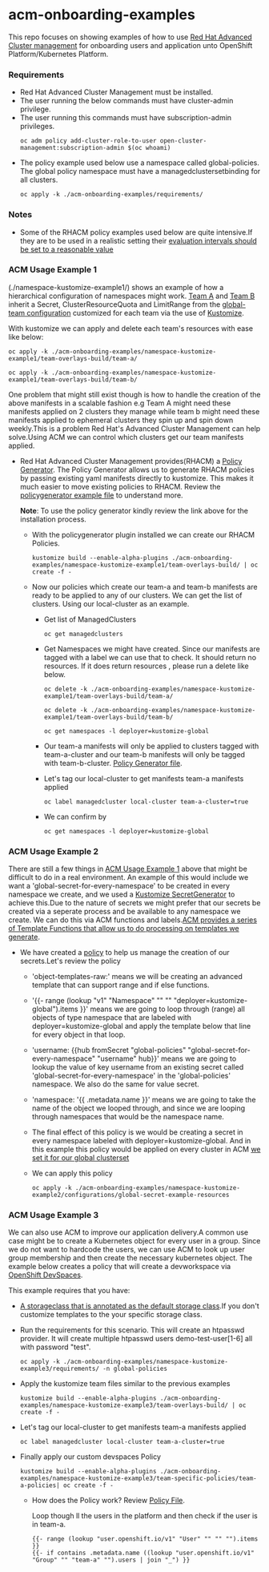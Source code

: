 # acm-onboarding-examples

This repo focuses on showing examples of how to use [Red Hat Advanced Cluster management](https://www.redhat.com/en/technologies/management/advanced-cluster-management) for onboarding users and application unto OpenShift Platform/Kubernetes Platform.

### Requirements
- Red Hat Advanced Cluster Management must be installed.
- The user running the below commands must have cluster-admin privilege.
- The user running this commands must have subscription-admin privileges.
    ```
    oc adm policy add-cluster-role-to-user open-cluster-management:subscription-admin $(oc whoami)
    ```
- The policy example used below use a namespace called global-policies. The global policy namespace must have a managedclustersetbinding for all clusters.
    ```
    oc apply -k ./acm-onboarding-examples/requirements/
    ```

### Notes
- Some of the RHACM policy examples used below are quite intensive.If they are to be used in a realistic setting their [evaluation intervals should be set to a reasonable value](https://access.redhat.com/documentation/en-us/red_hat_advanced_cluster_management_for_kubernetes/2.8/html/governance/governance#configuration-policy-yaml-table)

### ACM Usage Example 1  
(./namespace-kustomize-example1/) shows an example of how a hierarchical configuration of namespaces might work. [Team A](./namespace-kustomize-example1/team-overlays-build/team-a/) and [Team B](./namespace-kustomize-example1/team-overlays-build/team-b/) inherit a Secret, ClusterResourceQuota and LimitRange from the [global-team configuration](./namespace-kustomize-example1/global-teams) customized for each team via the use of [Kustomize](https://kubectl.docs.kubernetes.io/references/kustomize/).

With kustomize we can apply and delete each team's resources with ease like below:
```
oc apply -k ./acm-onboarding-examples/namespace-kustomize-example1/team-overlays-build/team-a/
```
```
oc apply -k ./acm-onboarding-examples/namespace-kustomize-example1/team-overlays-build/team-b/
```

One problem that might still exist though is how to handle the creation of the above manifests in a scalable fashion e.g Team A might need these manifests applied on 2 clusters they manage while team b might need these manifests applied to ephemeral clusters they spin up and spin down weekly.This is a problem Red Hat's Advanced Cluster Management can help solve.Using ACM we can control which clusters get our team manifests applied.

  - Red Hat Advanced Cluster Management provides(RHACM) a [Policy Generator](https://github.com/stolostron/policy-generator-plugin/tree/main). The Policy Generator allows us to generate RHACM policies by passing existing yaml manifests directly to kustomize. This makes it much easier to move existing policies to RHACM. Review the [policygenerator example file](./namespace-kustomize-example1/team-overlays-build/policygenerator.yaml) to understand more.
  
    **Note**: To use the policy generator kindly review the link above for the installation process.

    - With the policygenerator plugin installed we can create our RHACM Policies.

        ```
        kustomize build --enable-alpha-plugins ./acm-onboarding-examples/namespace-kustomize-example1/team-overlays-build/ | oc create -f -
        ```

    - Now our policies which create our team-a and team-b manifests are ready to be applied to any of our clusters. We can get the list of clusters. Using our local-cluster as an example.

        - Get list of ManagedClusters
            ```
            oc get managedclusters
            ```

        - Get Namespaces we might have created. Since our manifests are tagged with a label we can use that to check. It should return no resources. If it does return resources , please run a delete like below.
            ```
            oc delete -k ./acm-onboarding-examples/namespace-kustomize-example1/team-overlays-build/team-a/
            ```
            ```
            oc delete -k ./acm-onboarding-examples/namespace-kustomize-example1/team-overlays-build/team-b/
            ```
            ```
            oc get namespaces -l deployer=kustomize-global
            ```
        - Our team-a manifests will only be applied to clusters tagged with team-a-cluster and our team-b manifests will only be tagged with team-b-cluster. [Policy Generator file](./namespace-kustomize-example1/team-overlays-build/policygenerator.yaml).
        
        - Let's tag our local-cluster to get manifests team-a manifests applied
            ```
            oc label managedcluster local-cluster team-a-cluster=true
            ```
        
        - We can confirm by
            ```
            oc get namespaces -l deployer=kustomize-global
            ```


### ACM Usage Example 2 

There are still a few things in [ACM Usage Example 1](#acm-usage-example-1) above that might be difficult to do in a real environment. An example of this would include we want a 'global-secret-for-every-namespace' to be created in every namespace we create, and we used a [Kustomize SecretGenerator](./namespace-kustomize-example1/global-teams/namespaced-resources/kustomization.yaml) to achieve this.Due to the nature of secrets we might prefer that our secrets be created via a seperate process and be available to any namespace we create. We can do this via ACM functions and labels.[ACM provides a series of Template Functions that allow us to do processing on templates we generate](https://access.redhat.com/documentation/en-us/red_hat_advanced_cluster_management_for_kubernetes/2.8/html/governance/governance#template-functions).

   - We have created a [policy](./namespace-kustomize-example2/configurations/global-secret-example-resources/policy-global-secret.yaml) to help us manage the creation of our secrets.Let's review the policy
     
       - 'object-templates-raw:' means we will be creating an advanced template that can support range and if else functions.

       - '{{- range (lookup "v1" "Namespace" "" "" "deployer=kustomize-global").items }}' means we are going to loop through (range) all objects of type namespace that are labeled with deployer=kustomize-global and apply the template below that line for every object in that loop.

       - 'username: {{hub fromSecret "global-policies" "global-secret-for-every-namespace" "username" hub}}' means we are going to lookup the value of key username from an existing secret called 'global-secret-for-every-namespace' in the 'global-policies' namespace. We also do the same for value secret.

       - 'namespace: '{{ .metadata.name }}' means we are going to take the name of the object we looped through, and since we are looping through namespaces that would be the namespace name.

       - The final effect of this policy is we would be creating a secret in every namespace labeled with deployer=kustomize-global. And in this example this policy would be applied on every cluster in ACM [we set it for our global clusterset](./namespace-kustomize-example2/configurations/global-secret-example-resources/placement-global-secret.yaml)

       - We can apply this policy
            ```
            oc apply -k ./acm-onboarding-examples/namespace-kustomize-example2/configurations/global-secret-example-resources
            ```

### ACM Usage Example 3
We can also use ACM to improve our application delivery.A common use case might be to create a Kubernetes object for every user in a group. Since we do not want to hardcode the users, we can use ACM to look up user group membership and then create the necessary kubernetes object. The example below creates a policy that will create a devworkspace via [OpenShift DevSpaces](https://access.redhat.com/products/red-hat-openshift-dev-spaces/).

This example requires that you have:
- [A storageclass that is annotated as the default storage class](https://kubernetes.io/docs/tasks/administer-cluster/change-default-storage-class/).If you don't customize templates to the your specific storage class.
- Run the requirements for this scenario. This will create an htpasswd provider. It will create multiple htpasswd users demo-test-user[1-6] all with password "test".
    ```
    oc apply -k ./acm-onboarding-examples/namespace-kustomize-example3/requirements/ -n global-policies
    ```

- Apply the kustomize team files similar to the previous examples
    ```
    kustomize build --enable-alpha-plugins ./acm-onboarding-examples/namespace-kustomize-example3/team-overlays-build/ | oc create -f -
    ```

- Let's tag our local-cluster to get manifests team-a manifests applied
    ```
    oc label managedcluster local-cluster team-a-cluster=true
    ```

- Finally apply our custom devspaces Policy
    ```
    kustomize build --enable-alpha-plugins ./acm-onboarding-examples/namespace-kustomize-example3/team-specific-policies/team-a-policies| oc create -f -
    ```

    - How does the Policy work?
      Review [Policy File](namespace-kustomize-example3/team-specific-policies/team-a-policies/team-a-devspaces/policy-team-a-devspaces.yaml).

       Loop though ll the users in the platform and then check if the user is in team-a.

       ```
       {{- range (lookup "user.openshift.io/v1" "User" "" "" "").items }}          
       {{- if contains .metadata.name ((lookup "user.openshift.io/v1" "Group" "" "team-a" "").users | join "_") }}







    